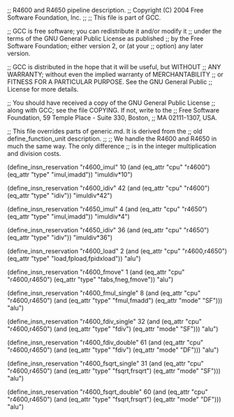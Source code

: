 ;; R4600 and R4650 pipeline description.
;;   Copyright (C) 2004 Free Software Foundation, Inc.
;;
;; This file is part of GCC.

;; GCC is free software; you can redistribute it and/or modify it
;; under the terms of the GNU General Public License as published
;; by the Free Software Foundation; either version 2, or (at your
;; option) any later version.

;; GCC is distributed in the hope that it will be useful, but WITHOUT
;; ANY WARRANTY; without even the implied warranty of MERCHANTABILITY
;; or FITNESS FOR A PARTICULAR PURPOSE.  See the GNU General Public
;; License for more details.

;; You should have received a copy of the GNU General Public License
;; along with GCC; see the file COPYING.  If not, write to the
;; Free Software Foundation, 59 Temple Place - Suite 330, Boston,
;; MA 02111-1307, USA.


;; This file overrides parts of generic.md.  It is derived from the
;; old define_function_unit description.
;;
;; We handle the R4600 and R4650 in much the same way.  The only difference
;; is in the integer multiplication and division costs.

(define_insn_reservation "r4600_imul" 10
  (and (eq_attr "cpu" "r4600")
       (eq_attr "type" "imul,imadd"))
  "imuldiv*10")

(define_insn_reservation "r4600_idiv" 42
  (and (eq_attr "cpu" "r4600")
       (eq_attr "type" "idiv"))
  "imuldiv*42")


(define_insn_reservation "r4650_imul" 4
  (and (eq_attr "cpu" "r4650")
       (eq_attr "type" "imul,imadd"))
  "imuldiv*4")

(define_insn_reservation "r4650_idiv" 36
  (and (eq_attr "cpu" "r4650")
       (eq_attr "type" "idiv"))
  "imuldiv*36")


(define_insn_reservation "r4600_load" 2
  (and (eq_attr "cpu" "r4600,r4650")
       (eq_attr "type" "load,fpload,fpidxload"))
  "alu")

(define_insn_reservation "r4600_fmove" 1
  (and (eq_attr "cpu" "r4600,r4650")
       (eq_attr "type" "fabs,fneg,fmove"))
  "alu")

(define_insn_reservation "r4600_fmul_single" 8
  (and (eq_attr "cpu" "r4600,r4650")
       (and (eq_attr "type" "fmul,fmadd")
	    (eq_attr "mode" "SF")))
  "alu")

(define_insn_reservation "r4600_fdiv_single" 32
  (and (eq_attr "cpu" "r4600,r4650")
       (and (eq_attr "type" "fdiv")
	    (eq_attr "mode" "SF")))
  "alu")

(define_insn_reservation "r4600_fdiv_double" 61
  (and (eq_attr "cpu" "r4600,r4650")
       (and (eq_attr "type" "fdiv")
	    (eq_attr "mode" "DF")))
  "alu")

(define_insn_reservation "r4600_fsqrt_single" 31
  (and (eq_attr "cpu" "r4600,r4650")
       (and (eq_attr "type" "fsqrt,frsqrt")
	    (eq_attr "mode" "SF")))
  "alu")

(define_insn_reservation "r4600_fsqrt_double" 60
  (and (eq_attr "cpu" "r4600,r4650")
       (and (eq_attr "type" "fsqrt,frsqrt")
	    (eq_attr "mode" "DF")))
  "alu")
